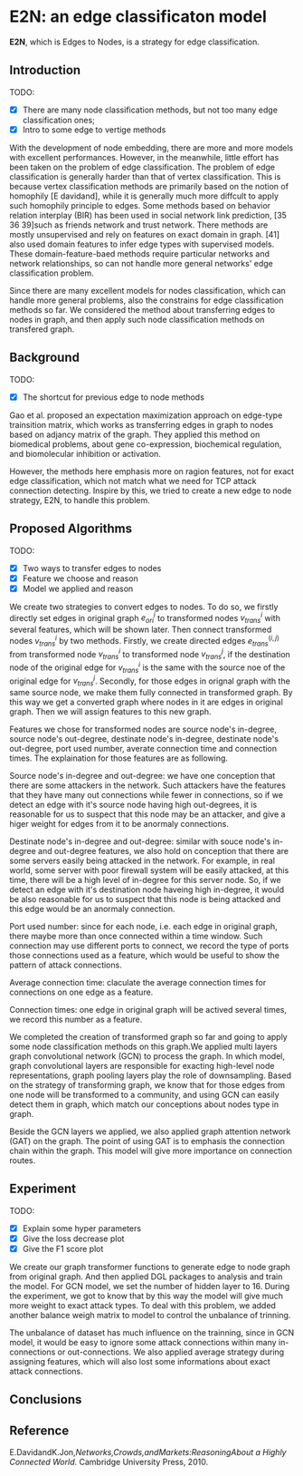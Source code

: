 # E2N: an edge classificaton model
**E2N**, which is Edges to Nodes, is a strategy for edge classification. 

## Introduction

TODO:

- [x] There are many node classification methods, but not too many edge classification ones;
- [x] Intro to some edge to vertige methods

With the development of node embedding, there are more and more models with excellent performances. However, in the meanwhile, little effort has been taken on the problem of edge classification. The problem of edge classification is generally harder than that of vertex classification. This is because vertex classification methods are primarily based on the notion of homophily [E davidand], while it is generally much more diffcult to apply such homophily principle to edges. Some methods based on behavior relation interplay (BIR) has been used in social network link prediction, [35 36 39]such as friends network and trust network. There methods are mostly unsupervised and rely on features on exact domain in graph. [41] also used domain features to infer edge types with supervised models. These domain-feature-baed methods require particular networks and network relationships, so can not handle more general networks' edge classification problem. 

Since there are many excellent models for nodes classification, which can handle more general problems, also the constrains for edge classification methods so far. We considered the method about transferring edges to nodes in graph, and then apply such node classification methods on transfered graph. 

## Background

TODO:

- [x] The shortcut for previous edge to node methods

Gao et al. proposed an expectation maximization approach on edge-type trainsition matrix, which works as transferring edges in graph to nodes based on adjancy matrix of the graph. They applied this method on biomedical problems, about gene co-expression, biochemical regulation, and biomolecular inhibition or activation. 

However, the methods here emphasis more on ragion features, not for exact edge classification, which not match what we need for TCP attack connection detecting. Inspire by this, we tried to create a new edge to node strategy, E2N, to handle this problem. 

## Proposed Algorithms

TODO:

- [x] Two ways to transfer edges to nodes
- [x] Feature we choose and reason 
- [x] Model we applied and reason

We create two strategies to convert edges to nodes. To do so, we firstly directly set edges in original graph $e_{ori}^i$ to transformed nodes $v_{trans}^i$ with several features, which will be shown later. Then connect transformed nodes $v_{trans}^i$ by two methods. Firstly, we create directed edges $e_{trans}^{(i, j)}$ from transformed node $v_{trans}^i$ to transformed node $v_{trans}^j$, if the destination node of the original edge for $v_{trans}^i$  is the same with the source noe of the original edge for $v_{trans}^j$. Secondly, for those edges in orignal graph with the same source node, we make them fully connected in transformed graph.  By this way we get a converted graph where nodes in it are edges in original graph. Then we will assign features to this new graph. 

Features we chose for transformed nodes are source node's in-degree, source node's out-degree, destinate node's in-degree, destinate node's out-degree, port used number, averate connection time and connection times. The explaination for those features are as following. 

Source node's in-degree and out-degree: we have one conception that there are some attackers in the network. Such attackers have the features that they have many out connections while fewer in connections, so if we detect an edge with it's source node having high out-degrees, it is reasonable for us to suspect that this node may be an attacker, and give a higer weight for edges from it to be anormaly connections.

Destinate node's in-degree and out-degree: similar with souce node's in-degree and out-degree features, we also hold on conception that there are some servers easily being attacked in the network. For example, in real world, some server with poor firewall system will be easily attacked, at this time, there will be a high level of in-degree for this server node. So, if we detect an edge with it's destination node haveing high in-degree, it would be also reasonable for us to suspect that this node is being attacked and this edge would be an anormaly connection.  

Port used number: since for each node, i.e. each edge in original graph, there maybe more than once connected within a time window. Such connection may use different ports to connect, we record the type of ports those connections used as a feature, which would be useful to show the pattern of attack connections. 

Average connection time: claculate the average connection times for connections on one edge as a feature. 

Connection times: one edge in original graph will be actived several times, we record this number as a feature. 

We completed the creation of transformed graph so far and going to apply some node classification methods on this graph.We applied multi layers graph convolutional network (GCN) to process the graph. In which model, graph convolutional layers are responsible for exacting high-level node representations, graph pooling layers play the role of downsampling. Based on the strategy of transforming graph, we know that for those edges from one node will be transformed to a community, and using GCN can easily detect them in graph, which match our conceptions about nodes type in graph. 

Beside the GCN layers we applied, we also applied graph attention network (GAT) on the graph. The point of using GAT is to emphasis the connection chain within the graph. This model will give more importance on connection routes. 

## Experiment

TODO:

- [x] Explain some hyper parameters 
- [x] Give the loss decrease plot
- [x] Give the F1 score plot

We create our graph transformer functions to generate edge to node graph from original graph. And then applied DGL packages to analysis and train the model. For GCN model, we set the number of hidden layer to 16. During the experiment, we got to know that by this way the model will give much more weight to exact attack types. To deal with this problem, we added another balance weigh matrix to model to control the unbalance of trinning. 

The unbalance of dataset has much influence on the trainning, since in GCN model, it would be easy to ignore some attack connections within many in-connections or out-connections. We also applied average strategy during assigning features, which will also lost some informations about exact attack connections. 

## Conclusions

## Reference

E.DavidandK.Jon,*Networks,Crowds,andMarkets:ReasoningAbout a Highly Connected World*. Cambridge University Press, 2010.



